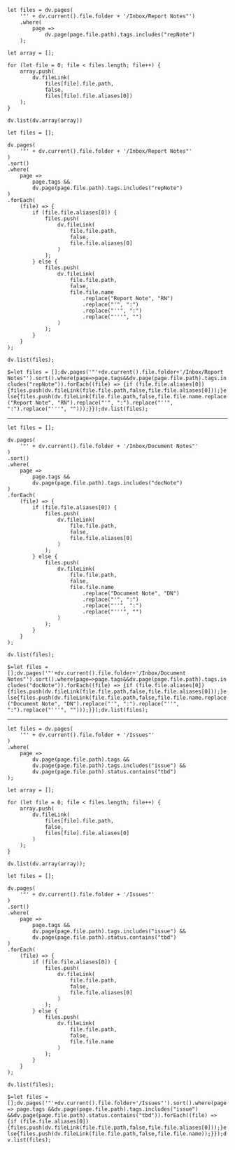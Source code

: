 ```dataviewjs
let files = dv.pages(
	'"' + dv.current().file.folder + '/Inbox/Report Notes"')
	.where(
		page => 
			dv.page(page.file.path).tags.includes("repNote")
	);

let array = [];

for (let file = 0; file < files.length; file++) {
	array.push(
		dv.fileLink(
			files[file].file.path,
			false, 
			files[file].file.aliases[0])
	);	
}

dv.list(dv.array(array))
```

```dataviewjs
let files = [];

dv.pages(
	'"' + dv.current().file.folder + '/Inbox/Report Notes"'
)
.sort()
.where(
	page => 
		page.tags &&
		dv.page(page.file.path).tags.includes("repNote")
)
.forEach(
	(file) => {
		if (file.file.aliases[0]) {
			files.push(
				dv.fileLink(
					file.file.path,
					false,
					file.file.aliases[0]
				)
			);
		} else {
			files.push(
				dv.fileLink(
					file.file.path,
					false,
					file.file.name
						.replace("Report Note", "RN")
						.replace("'", ":")
						.replace("''", ":")
						.replace("'''", "")
				)
			);
		}
	}
);
	
dv.list(files);
```

`$=let files = [];dv.pages('"'+dv.current().file.folder+'/Inbox/Report Notes"').sort().where(page=>page.tags&&dv.page(page.file.path).tags.includes("repNote")).forEach((file) => {if (file.file.aliases[0]) {files.push(dv.fileLink(file.file.path,false,file.file.aliases[0]));}else{files.push(dv.fileLink(file.file.path,false,file.file.name.replace("Report Note", "RN").replace("'", ":").replace("''", ":").replace("'''", "")));}});dv.list(files);`

---

```dataviewjs
let files = [];

dv.pages(
	'"' + dv.current().file.folder + '/Inbox/Document Notes"'
)
.sort()
.where(
	page => 
		page.tags &&
		dv.page(page.file.path).tags.includes("docNote")
)
.forEach(
	(file) => {
		if (file.file.aliases[0]) {
			files.push(
				dv.fileLink(
					file.file.path,
					false,
					file.file.aliases[0]
				)
			);
		} else {
			files.push(
				dv.fileLink(
					file.file.path,
					false,
					file.file.name
						.replace("Document Note", "DN")
						.replace("'", ":")
						.replace("''", ":")
						.replace("'''", "")
				)
			);
		}
	}
);
	
dv.list(files);
```

`$=let files = [];dv.pages('"'+dv.current().file.folder+'/Inbox/Document Notes"').sort().where(page=>page.tags&&dv.page(page.file.path).tags.includes("docNote")).forEach((file) => {if (file.file.aliases[0]) {files.push(dv.fileLink(file.file.path,false,file.file.aliases[0]));}else{files.push(dv.fileLink(file.file.path,false,file.file.name.replace("Document Note", "DN").replace("'", ":").replace("''", ":").replace("'''", "")));}});dv.list(files);`

---

```dataviewjs
let files = dv.pages(
	'"' + dv.current().file.folder + '/Issues"'
)
.where(
	page => 
		dv.page(page.file.path).tags && 
		dv.page(page.file.path).tags.includes("issue") && 
		dv.page(page.file.path).status.contains("tbd")
);

let array = [];

for (let file = 0; file < files.length; file++) {
	array.push(
		dv.fileLink(
			files[file].file.path,
			false, 
			files[file].file.aliases[0]
		)
	);
}

dv.list(dv.array(array));
```

```dataviewjs
let files = [];

dv.pages(
	'"' + dv.current().file.folder + '/Issues"'
)
.sort()
.where(
	page => 
		page.tags &&
		dv.page(page.file.path).tags.includes("issue") &&
		dv.page(page.file.path).status.contains("tbd")
)
.forEach(
	(file) => {
		if (file.file.aliases[0]) {
			files.push(
				dv.fileLink(
					file.file.path,
					false,
					file.file.aliases[0]
				)
			);
		} else {
			files.push(
				dv.fileLink(
					file.file.path,
					false,
					file.file.name
				)
			);
		}
	}
);

dv.list(files);
```

`$=let files = [];dv.pages('"'+dv.current().file.folder+'/Issues"').sort().where(page => page.tags &&dv.page(page.file.path).tags.includes("issue") &&dv.page(page.file.path).status.contains("tbd")).forEach((file) => {if (file.file.aliases[0]) {files.push(dv.fileLink(file.file.path,false,file.file.aliases[0]));}else{files.push(dv.fileLink(file.file.path,false,file.file.name));}});dv.list(files);`